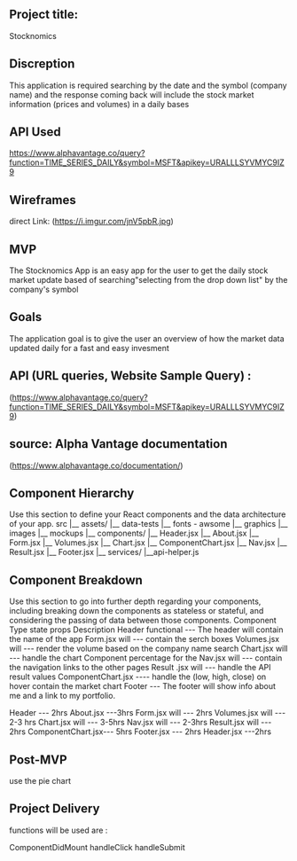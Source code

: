 ## Project title: 

Stocknomics

## Discreption 

This application is required searching by the date and the symbol (company name) and the response coming back will include the stock market information (prices and volumes) in a daily bases


## API Used
https://www.alphavantage.co/query?function=TIME_SERIES_DAILY&symbol=MSFT&apikey=URALLLSYVMYC9IZ9 


## Wireframes

direct Link: (https://i.imgur.com/jnV5pbR.jpg)



## MVP

The Stocknomics App is an easy app for the user to get the daily stock market update based of searching"selecting from the drop down list" by the company's symbol

## Goals

The application goal is to give the user an overview of how the market data updated daily for a fast and easy invesment 

 ## API (URL queries, Website	Sample Query) : 
 (https://www.alphavantage.co/query?function=TIME_SERIES_DAILY&symbol=MSFT&apikey=URALLLSYVMYC9IZ9)  

## source: Alpha Vantage documentation

 (https://www.alphavantage.co/documentation/) 

## Component Hierarchy

Use this section to define your React components and the data architecture of your app.
src
|__ assets/
      |__ data-tests
      |__ fonts - awsome
      |__ graphics
      |__ images
      |__ mockups
|__ components/
      |__ Header.jsx
      |__ About.jsx
      |__ Form.jsx
      |__ Volumes.jsx
      |__ Chart.jsx
      |__ ComponentChart.jsx
      |__ Nav.jsx
      |__ Result.jsx
      |__ Footer.jsx
|__ services/
      |__api-helper.js


## Component Breakdown

Use this section to go into further depth regarding your components, including breaking down the components as stateless or stateful, and considering the passing of data between those components.
Component	Type	state	props	Description
Header	functional ---	The header will contain the name of the app 
 Form.jsx will     --- contain the serch boxes
 Volumes.jsx will  --- render the  volume based on the company name search 
 Chart.jsx will   --- handle the chart Component percentage for the 
 Nav.jsx will   --- contain the navigation links to the other pages
 Result .jsx will   ---  handle the API result values
 ComponentChart.jsx ----  handle the (low, high, close) on hover contain the market chart 
 Footer	--- The footer will show info about me and a link to my portfolio.

Header	      --- 2hrs
 About.jsx         ---3hrs
 Form.jsx will     --- 2hrs
 Volumes.jsx will  --- 2-3 hrs
 Chart.jsx will    --- 3-5hrs 
 Nav.jsx will      --- 2-3hrs
 Result.jsx will   --- 2hrs
 ComponentChart.jsx--- 5hrs
 Footer.jsx	       --- 2hrs
 Header.jsx        ---2hrs
     
     
      
      


## Post-MVP

use the pie chart


## Project Delivery

functions will be used are :

ComponentDidMount
handleClick
handleSubmit

